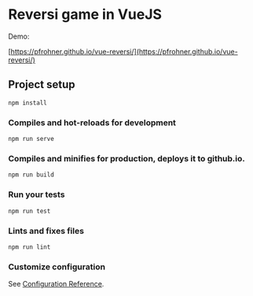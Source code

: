 # Reversi game in VueJS

Demo:

[https://pfrohner.github.io/vue-reversi/](https://pfrohner.github.io/vue-reversi/)

## Project setup
```
npm install
```

### Compiles and hot-reloads for development
```
npm run serve
```

### Compiles and minifies for production, deploys it to github.io.
```
npm run build
```

### Run your tests
```
npm run test
```

### Lints and fixes files
```
npm run lint
```

### Customize configuration
See [Configuration Reference](https://cli.vuejs.org/config/).
